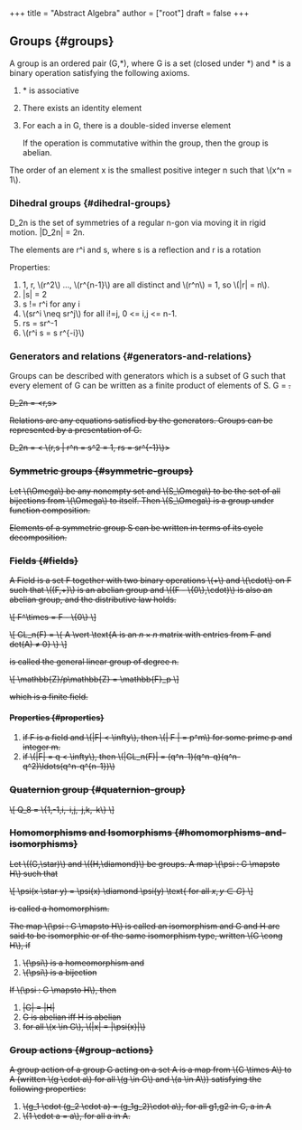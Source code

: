 +++
title = "Abstract Algebra"
author = ["root"]
draft = false
+++

## Groups {#groups}

A group is an ordered pair (G,\*), where G is a set (closed under \*) and \* is a binary operation satisfying the following axioms.

1.  \* is associative
2.  There exists an identity element
3.  For each a in G, there is a double-sided inverse element

    If the operation is commutative within the group, then the group is abelian.

The order of an element x is the smallest positive integer n such that \\(x^n = 1\\).


### Dihedral groups {#dihedral-groups}

D\_2n is the set of symmetries of a regular n-gon via moving it in rigid motion. |D\_2n| = 2n.

The elements are r^i and s, where s is a reflection and r is a rotation

Properties:

1.  1, r, \\(r^2\\) ..., \\(r^{n-1}\\) are all distinct and \\(r^n\\) = 1, so \\(|r| = n\\).
2.  |s| = 2
3.  s != r^i for any i
4.  \\(sr^i \neq sr^j\\) for all i!=j, 0 <= i,j <= n-1.
5.  rs = sr^-1
6.  \\(r^i s = s r^{-i}\\)


### Generators and relations {#generators-and-relations}

Groups can be described with generators which is a subset of G such that every element of G can be written as a finite product of elements of S. G = <S>.

D\_2n = <r,s>

Relations are any equations satisfied by the generators. Groups can be represented by a presentation of G.

D\_2n = < \\(r,s | r^n = s^2 = 1, rs = sr^{-1}\\)>


### Symmetric groups {#symmetric-groups}

Let \\(\Omega\\) be any nonempty set and \\(S\_\Omega\\) to be the set of all bijections from \\(\Omega\\) to itself. Then \\(S\_\Omega\\) is a group under function composition.

Elements of a symmetric group S can be written in terms of its cycle decomposition.


### Fields {#fields}

A Field is a set F together with two binary operations \\(+\\) and \\(\cdot\\) on F such that \\((F,+)\\) is an abelian group and \\((F - \\{0\\},\cdot)\\) is also an abelian group, and the distributive law holds.

\\[
F^\times = F - \\{0\\}
\\]

\\[
GL\_n(F) = \\{ A \vert \text{A is an $n \times n$ matrix with entries from F and det(A) $\neq$ 0} \\}
\\]

is called the general linear group of degree n.

\\[
\mathbb{Z}/p\mathbb{Z} = \mathbb{F}\_p
\\]

which is a finite field.


#### Properties {#properties}

1.  if F is a field and \\(|F| < \infty\\), then \\(| F | = p^m\\) for some prime p and integer m.
2.  if \\(|F| = q < \infty\\), then \\(|GL\_n(F)| = (q^n-1)(q^n-q)(q^n-q^2)\ldots(q^n-q^{n-1})\\)


### Quaternion group {#quaternion-group}

\\[
Q\_8 = \\{1,-1,i,-i,j,-j,k,-k\\}
\\]


### Homomorphisms and Isomorphisms {#homomorphisms-and-isomorphisms}

Let \\((G,\star)\\) and \\((H,\diamond)\\) be groups. A map \\(\psi : G \mapsto H\\) such that

\\[
\psi(x \star y) = \psi(x) \diamond \psi(y) \text{  for all $x,y \in G$}
\\]

is called a homomorphism.

The map \\(\psi : G \mapsto H\\) is called an isomorphism and G and H are said to be isomorphic or of the same isomorphism type, written \\(G \cong H\\), if

1.  \\(\psi\\) is a homeomorphism and
2.  \\(\psi\\) is a bijection

If \\(\psi : G \mapsto H\\), then

1.  |G| = |H|
2.  G is abelian iff H is abelian
3.  for all \\(x \in G\\), \\(|x| = |\psi(x)|\\)


### Group actions {#group-actions}

A group action of a group G acting on a set A is a map from \\(G \times A\\) to A (written \\(g \cdot a\\) for all \\(g \in G\\) and \\(a \in A\\)) satisfying the following properties:

1.  \\(g\_1 \cdot (g\_2 \cdot a) = (g\_1g\_2)\cdot a\\), for all g1,g2 in G, a in A
2.  \\(1 \cdot a  = a\\), for all a in A.